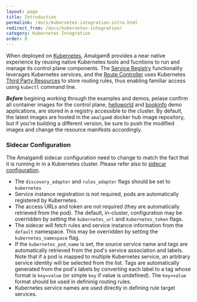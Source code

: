 ```yaml
---
layout: page
title: Introduction
permalink: /docs/kubernetes-integration-intro.html
redirect_from: /docs/kubernetes-integration/
category: Kubernetes Integration
order: 0
---
```



When deployed on [Kubernetes](https://kubernetes.io), Amalgam8 provides a near native experience
 by reusing native Kubernetes tools and fucntions to run and manage its control plane components.
 The [Service Registry](/docs/control-plane-registry.html) functionality leverages Kubernetes
 services, and the [Route Controller](/docs/control-plane-controller.html) uses
 Kubernetes [Third Party Resources](https://kubernetes.io/docs/user-guide/thirdpartyresources/)
 to store routing rules, thus enabling familiar access using `kubectl` command line.

*__Before__* begining working through the examples and demos, pelase confirm all container images for the control plane,
 [helloworld](docs/demo-helloworld.html) and [bookinfo](/docs/demo-bookinfo.html) demo applications, are stored in a
 registry accessible to the cluster.
 By default, the latest images are hosted in the `amalgam8` docker hub image repository, but if you're
 building a different version, be sure to push the modified images and change the resource manifests accordingly.

### Sidecar Configuration <a id="sidecar-config"></a>

The Amalgam8 sidecar configuration need to change to match the fact that it is running in
 in a Kubernetes cluster. Please refer also to [sidecar configuration](/docs/sidecar-configuration.html).

 - The `discovery_adapter` and `rules_adapter` flags should be set to `kubernetes`
 - Service instance registration is not required, pods are automatically registered by Kubernetes.
 - The access URLs and token are not required (they are automatically retrieved from the pod).
  The default, in-cluster, configuration may be overridden by setting the `kubernetes_url` and
  `kubernetes_token` flags.
 - The sidecar will fetch rules and service instance information from the `default` namespace.
   This may be overridden by setting the `kubernetes_namespace` flag.
 - If the `kubernetes_pod_name` is set, the source service name and tags are automatically
   retrieved from the pod's service association and labels. Note that if a pod is mapped to
   multiple Kubernetes service, an arbitrary service identity will be selected from the list.
   Tags are automatically generated from the pod's labels by converting each label to a tag
   whose format is `key=value` (or simple `key` if value is undefined). The `key=value` format
   should be used in defininig routing rules.
 - Kubernetes service names are used directly in defining rule target services.
